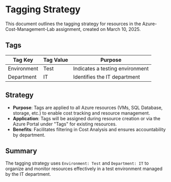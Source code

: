 # Tagging Strategy

This document outlines the tagging strategy for resources in the Azure-Cost-Management-Lab assignment, created on March 10, 2025.

## Tags
| Tag Key       | Tag Value | Purpose                          |
|---------------|-----------|----------------------------------|
| Environment   | Test      | Indicates a testing environment |
| Department    | IT        | Identifies the IT department    |

## Strategy
- **Purpose**: Tags are applied to all Azure resources (VMs, SQL Database, storage, etc.) to enable cost tracking and resource management.
- **Application**: Tags will be assigned during resource creation or via the Azure Portal under "Tags" for existing resources.
- **Benefits**: Facilitates filtering in Cost Analysis and ensures accountability by department.

## Summary
The tagging strategy uses `Environment: Test` and `Department: IT` to organize and monitor resources effectively in a test environment managed by the IT department.
